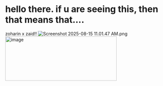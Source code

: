 # hello there. if u are seeing this, then that means that....
zoharin x zaid!! 
<img src="blob:chrome-untrusted://media-app/696c6ecc-834a-440e-9737-e202eedea9c8" alt="Screenshot 2025-08-15 11.01.47 AM.png"/><img width="354" height="142" alt="image" src="https://github.com/user-attachments/assets/9d224c8c-5fc0-4f09-93d8-2afdfe3ce289" />

